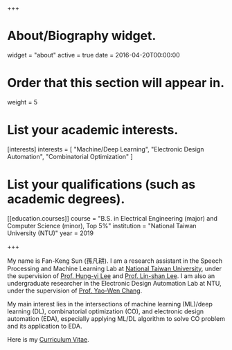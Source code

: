 +++
# About/Biography widget.
widget = "about"
active = true
date = 2016-04-20T00:00:00

# Order that this section will appear in.
weight = 5

# List your academic interests.
[interests]
  interests = [
    "Machine/Deep Learning",
    "Electronic Design Automation",
    "Combinatorial Optimization"
  ]

# List your qualifications (such as academic degrees).

[[education.courses]]
  course = "B.S. in Electrical Engineering (major) and Computer Science (minor), Top 5%"
  institution = "National Taiwan University (NTU)"
  year = 2019
 
+++

My name is Fan-Keng Sun (孫凡耕).
I am a research assistant in the Speech Processing and Machine Learning Lab at [National Taiwan University](http://www.ntu.edu.tw/english), under the supervision of [Prof. Hung-yi Lee](http://speech.ee.ntu.edu.tw/~tlkagk/index.html) and [Prof. Lin-shan Lee](http://speech.ee.ntu.edu.tw/previous_version/lslNew.htm).
I am also an undergraduate researcher in the Electronic Design Automation Lab at NTU, under the supervision of [Prof. Yao-Wen Chang](http://cc.ee.ntu.edu.tw/~ywchang/).

My main interest lies in the intersections of machine learning (ML)/deep learning (DL), combinatorial optimization (CO), and electronic design automation (EDA), especially applying ML/DL algorithm to solve CO problem and its application to EDA.

Here is my [Curriculum Vitae](https://daikon-sun.github.io/files/cv.pdf).
